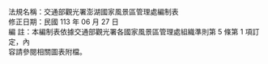 法規名稱：交通部觀光署澎湖國家風景區管理處編制表  
修正日期：民國 113 年 06 月 27 日  
編 註：本編制表依據交通部觀光署各國家風景區管理處組織準則第 5 條第 1 項訂定，內  
容請參閱相關圖表附檔。  


